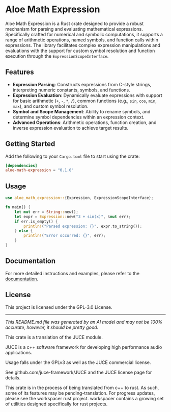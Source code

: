 # Aloe Math Expression

Aloe Math Expression is a Rust crate designed to provide a robust mechanism for parsing and evaluating mathematical expressions. Specifically crafted for numerical and symbolic computations, it supports a range of arithmetic operations, named symbols, and function calls within expressions. The library facilitates complex expression manipulations and evaluations with the support for custom symbol resolution and function execution through the `ExpressionScopeInterface`.

## Features

- **Expression Parsing**: Constructs expressions from C-style strings, interpreting numeric constants, symbols, and functions.
- **Expression Evaluation**: Dynamically evaluate expressions with support for basic arithmetic (`+`, `-`, `*`, `/`), common functions (e.g., `sin`, `cos`, `min`, `max`), and custom symbol resolution.
- **Symbol and Scope Management**: Ability to rename symbols, and determine symbol dependencies within an expression context.
- **Advanced Operations**: Arithmetic operations, function creation, and inverse expression evaluation to achieve target results.

## Getting Started

Add the following to your `Cargo.toml` file to start using the crate:
```toml
[dependencies]
aloe-math-expression = "0.1.0"
```

## Usage

```rust
use aloe_math_expression::{Expression, ExpressionScopeInterface};

fn main() {
    let mut err = String::new();
    let expr = Expression::new("3 + sin(x)", &mut err);
    if err.is_empty() {
        println!("Parsed expression: {}", expr.to_string());
    } else {
        println!("Error occurred: {}", err);
    }
}
```

## Documentation

For more detailed instructions and examples, please refer to the [documentation](https://docs.rs/aloe-math-expression).

## License

This project is licensed under the GPL-3.0 License.

---

*This README.md file was generated by an AI model and may not be 100% accurate, however, it should be pretty good.*

This crate is a translation of the JUCE module.

JUCE is a c++ software framework for developing high performance audio applications.

Usage falls under the GPLv3 as well as the JUCE commercial license.

See github.com/juce-framework/JUCE and the JUCE license page for details.

This crate is in the process of being translated from c++ to rust. As such, some of its features may be pending-translation. For progress updates, please see the workspacer rust project. workspacer contains a growing set of utilities designed specifically for rust projects.
